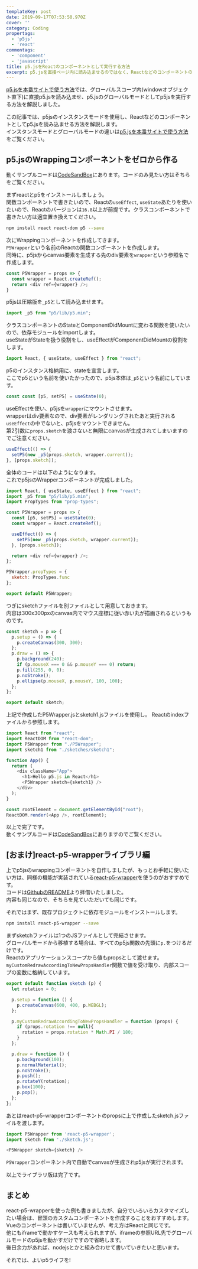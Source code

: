 ```yaml
---
templateKey: post
date: 2019-09-17T07:53:50.970Z
cover: ''
category: Coding
propertags:
  - 'p5js'
  - 'react'
commontags:
  - 'component'
  - 'javascript'
title: p5.jsをReactのコンポーネントとして実行する方法
excerpt: p5.jsを直接ページ内に読み込ませるのではなく、Reactなどのコンポーネントの中で実行する方法をコードベースでご紹介します。
---
```

[p5.jsを本番サイトで使う方法](/2019-09-14_p5-js%E3%82%92%E6%9C%AC%E7%95%AA%E3%82%B5%E3%82%A4%E3%83%88%E3%81%A7%E4%BD%BF%E3%81%86%E6%96%B9%E6%B3%95/)では、グローバルスコープ内(windowオブジェクト直下)に直接p5.jsを読み込ませ、p5.jsのグローバルモードとしてp5jsを実行する方法を解説しました。

この記事では、p5jsのインスタンスモードを使用し、Reactなどのコンポーネントとしてp5.jsを読み込ませる方法を解説します。<br>
インスタンスモードとグローバルモードの違いは[p5.jsを本番サイトで使う方法](/2019-09-14_p5-js%E3%82%92%E6%9C%AC%E7%95%AA%E3%82%B5%E3%82%A4%E3%83%88%E3%81%A7%E4%BD%BF%E3%81%86%E6%96%B9%E6%B3%95/)をご覧ください。

## p5.jsのWrappingコンポーネントをゼロから作る

動くサンプルコードは<a href="https://codesandbox.io/s/react-p5-wrapper-trjwy" target="_blank_">CodeSandBox</a>にあります。コードのみ見たい方はそちらをご覧ください。

まずreactとp5をインストールしましょう。<br>
関数コンポーネントで書きたいので、Reactの``useEffect``, ``useState``あたりを使いたいので、Reactのバージョンは``16.8``以上が前提です。クラスコンポーネントで書きたい方は適宜置き換えてください。

```sh
npm install react react-dom p5 --save
```

次にWrappingコンポーネントを作成してきます。<br>
``P5Wrapper``という名前のReactの関数コンポーネントを作成します。<br>
同時に、p5jsからcanvas要素を生成する先のdiv要素を``wrapper``という参照名で作成します。

```js
const P5Wrapper = props => {
  const wrapper = React.createRef();
  return <div ref={wrapper} />;
}
```

p5jsは圧縮版を``_p5``として読み込ませます。

```js
import _p5 from "p5/lib/p5.min";
```

クラスコンポーネントのStateとComponentDidMountに変わる関数を使いたいので、依存モジュールをimportします。<br>
useStateがStateを扱う役割をし、useEffectがComponentDidMountの役割をします。

```js
import React, { useState, useEffect } from "react";
```

p5のインスタンス格納用に、stateを宣言します。<br>
ここでp5という名前を使いたかったので、p5js本体は``_p5``という名前にしています。

```js
const const [p5, setP5] = useState(0);
```

useEffectを使い、p5jsを``wrapper``にマウントさせます。<br>
wrapperはdiv要素なので、div要素がレンダリングされたあと実行される``useEffect``の中でないと、p5jsをマウントできません。<br>
第2引数に``props.sketch``を渡さないと無限にcanvasが生成されてしまいますのでご注意ください。

```js
useEffect(() => {
  setP5(new _p5(props.sketch, wrapper.current));
}, [props.sketch]);
```

全体のコードは以下のようになります。<br>
これでp5jsのWrapperコンポーネントが完成しました。


```js:title=P5Wrapper.js
import React, { useState, useEffect } from "react";
import _p5 from "p5/lib/p5.min";
import PropTypes from "prop-types";

const P5Wrapper = props => {
  const [p5, setP5] = useState(0);
  const wrapper = React.createRef();

  useEffect(() => {
    setP5(new _p5(props.sketch, wrapper.current));
  }, [props.sketch]);

  return <div ref={wrapper} />;
};

P5Wrapper.propTypes = {
  sketch: PropTypes.func
};

export default P5Wrapper;
```

つぎにsketchファイルを別ファイルとして用意しておきます。<br>
内容は300x300pxのcanvas内でマウス座標に従い赤い丸が描画されるというものです。

```js:title=sketches/sketch1.js
const sketch = p => {
  p.setup = () => {
    p.createCanvas(300, 300);
  };
  p.draw = () => {
    p.background(240);
    if (p.mouseX === 0 && p.mouseY === 0) return;
    p.fill(255, 0, 0);
    p.noStroke();
    p.ellipse(p.mouseX, p.mouseY, 100, 100);
  };
};

export default sketch;
```

上記で作成したP5Wrapper.jsとsketch1.jsファイルを使用し。
Reactのindexファイルから参照します。

```js:index.js
import React from "react";
import ReactDOM from "react-dom";
import P5Wrapper from "./P5Wrapper";
import sketch1 from "./sketches/sketch1";

function App() {
  return (
    <div className="App">
      <h1>Hello p5.js in React</h1>
      <P5Wrapper sketch={sketch1} />
    </div>
  );
}

const rootElement = document.getElementById("root");
ReactDOM.render(<App />, rootElement);
```

以上で完了です。<br>
動くサンプルコードは<a href="https://codesandbox.io/s/react-p5-wrapper-trjwy" target="_blank_">CodeSandBox</a>にありますのでご覧ください。


## [おまけ]react-p5-wrapperライブラリ編

上でp5jsのwrappingコンポーネントを自作しましたが、もっとお手軽に使いたい方は、同様の機能が実装されている[react-p5-wrapper](https://github.com/and-who/react-p5-wrapper)を使うのがおすすめです。<br>
コードは[GithubのREADME](https://github.com/and-who/react-p5-wrapper)より拝借いたしました。<br>
内容も同じなので、そちらを見ていただいても同じです。

それではまず、既存プロジェクトに依存モジュールをインストールします。

```sh
npm install react-p5-wrapper --save
```

まずsketchファイルは1つのJSファイルとして完結させます。<br>
グローバルモードから移植する場合は、すべてのp5js関数の先頭に``p.``をつけるだけです。<br>
Reactのアプリケーションスコープから値もpropsとして渡せます。<br>
``myCustomRedrawAccordingToNewPropsHandler``関数で値を受け取り、内部スコープの変数に格納しています。

```js:title=sketch.js
export default function sketch (p) {
  let rotation = 0;

  p.setup = function () {
    p.createCanvas(600, 400, p.WEBGL);
  };

  p.myCustomRedrawAccordingToNewPropsHandler = function (props) {
    if (props.rotation !== null){
      rotation = props.rotation * Math.PI / 180;
    }
  };

  p.draw = function () {
    p.background(100);
    p.normalMaterial();
    p.noStroke();
    p.push();
    p.rotateY(rotation);
    p.box(100);
    p.pop();
  };
};
```

あとはreact-p5-wrapperコンポーネントのpropsに上で作成したsketch.jsファイルを渡します。

```js
import P5Wrapper from 'react-p5-wrapper';
import sketch from './sketch.js';

<P5Wrapper sketch={sketch} />
```

``P5Wrapper``コンポーネント内で自動でcanvasが生成されp5jsが実行されます。

以上でライブラリ版は完了です。

## まとめ

react-p5-wrapperを使った例も書きましたが、自分でいろいろカスタマイズしたい場合は、冒頭のカスタムコンポーネントを作成することをおすすめします。<br>
Vueのコンポーネントは書いていませんが、考え方はReactと同じです。<br>
他にもiframeで動かすケースも考えられますが、iframeの参照URL先でグローバルモードのp5jsを動かすだけですので省略します。<br>
後日余力があれば、nodejsとかと組み合わせて書いていきたいと思います。

それでは、よいp5ライフを!
